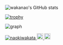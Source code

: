![wakanao's GitHub stats](https://github-readme-stats.vercel.app/api?username=naokiwakata&show_icons=true&hide=contribs&theme=gruvbox)

[![trophy](https://github-profile-trophy.vercel.app/?username=naokiwakata&theme=dark_lover)](https://github.com/naokiwakata/github-profile-trophy)

![graph](http://github-profile-summary-cards.vercel.app/api/cards/profile-details?username=naokiwakata&theme=gruvbox)


<p align="left">
  <a href="https://github.com/naokiwakata/naokiwakata/">
    <img src="https://komarev.com/ghpvc/?username=naokiwakata" alt="naokiwakata" />
  </a>
  <a href="http://twitter.com/wakanao_banana">
    <img height="20" src="https://img.shields.io/twitter/follow/naokiwakata?label=Twitter&logo=twitter&style=flat" />
  </a>
  <a href="https://github.com/naokiwakata">
    <img height="20" src="https://img.shields.io/github/followers/naokiwakata?label=follow&logo=github&style=flat" />
  </a>
  </a>
</p>

